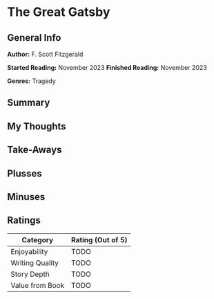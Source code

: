 # The Great Gatsby 

## General Info

**Author:** F. Scott Fitzgerald

**Started Reading:** November 2023
**Finished Reading:** November 2023

**Genres:** Tragedy 

## Summary

## My Thoughts

## Take-Aways

## Plusses

## Minuses

## Ratings

| Category             | Rating (Out of 5) |
| -------------------- | ----------------- |
| Enjoyability         |        TODO        |
| Writing Quality      |        TODO          |
| Story Depth          |        TODO        |
| Value from Book      |        TODO        |
